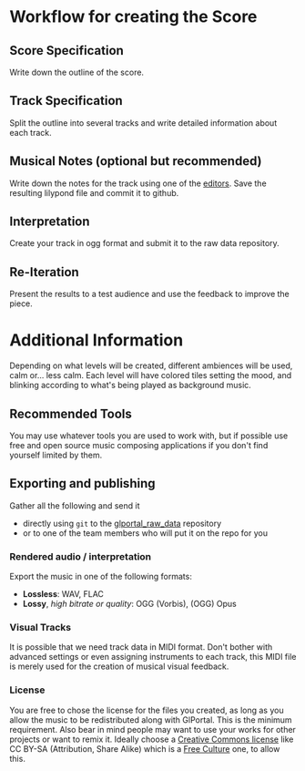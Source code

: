 # Workflow for creating the Score
## Score Specification
Write down the outline of the score.
## Track Specification
Split the outline into several tracks and write detailed information about each track.
## Musical Notes (optional but recommended)
Write down the notes for the track using one of the [editors](http://www.lilypond.org/easier-editing.html). Save the resulting lilypond file and commit it to github.
## Interpretation
Create your track in ogg format and submit it to the raw data repository.
## Re-Iteration
Present the results to a test audience and use the feedback to improve the piece.

# Additional Information

Depending on what levels will be created, different ambiences will be used, calm or... less calm.
Each level will have colored tiles setting the mood, and blinking according to what's being played as background music.

## Recommended Tools

You may use whatever tools you are used to work with, but if possible use free and open source music composing applications if you don't find yourself limited by them.

## Exporting and publishing

Gather all the following and send it

* directly using `git` to the [glportal_raw_data](https://github.com/GlPortal/glportal_raw_data) repository
* or to one of the team members who will put it on the repo for you

### Rendered audio / interpretation

Export the music in one of the following formats:

* **Lossless**: WAV, FLAC
* **Lossy**, *high bitrate or quality*: OGG (Vorbis), (OGG) Opus

### Visual Tracks

It is possible that we need track data in MIDI format. Don't bother with advanced settings or even assigning instruments to each track, this MIDI file is merely used for the creation of musical visual feedback.

### License

You are free to chose the license for the files you created, as long as you allow the music to be redistributed along with GlPortal. This is the minimum requirement.
Also bear in mind people may want to use your works for other projects or want to remix it. Ideally choose a [Creative Commons license](http://creativecommons.org/choose/) like CC BY-SA (Attribution, Share Alike) which is a [Free Culture](http://creativecommons.org/freeworks) one, to allow this.
